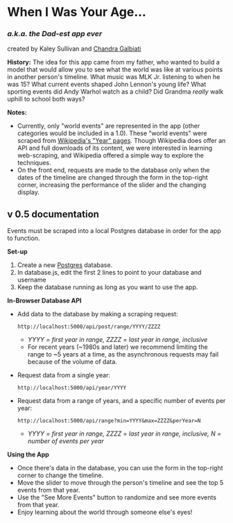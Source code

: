 # When I Was Your Age...
### *a.k.a. the Dad-est app ever*

created by Kaley Sullivan and [Chandra Galbiati](https://github.com/cgalbiati)


__History:__
The idea for this app came from my father, who wanted to build a model that would allow you to see what the world was like at various points in another person's timeline.  What music was MLK Jr. listening to when he was 15? What current events shaped John Lennon's young life? What sporting events did Andy Warhol watch as a child? Did Grandma *really* walk uphill to school both ways?

__Notes:__
  * Currently, only "world events" are represented in the app (other categories would be included in a 1.0). These "world events" were scraped from [Wikipedia's "Year" pages](https://en.wikipedia.org/wiki/List_of_years). Though Wikipedia does offer an API and full downloads of its content, we were interested in learning web-scraping, and Wikipedia offered a simple way to explore the techniques.
  * On the front end, requests are made to the database only when the dates of the timeline are changed through the form in the top-right corner, increasing the performance of the slider and the changing display.

  


v 0.5 documentation
-------------------
Events must be scraped into a local Postgres database in order for the app to function.

__Set-up__
  1. Create a new [Postgres](http://postgresapp.com/) database. 
  2. In database.js, edit the first 2 lines to point to your database and username
  3. Keep the database running as long as you want to use the app.
  
__In-Browser Database API__
  * Add data to the database by making a scraping request:
    
    ```
    http://localhost:5000/api/post/range/YYYY/ZZZZ
    ```
    
    * *YYYY = first year in range, ZZZZ = last year in range, inclusive*
    * For recent years (~1980s and later) we recommend limiting the range to ~5 years at a time, as the asynchronous requests may fail because of the volume of data.
    
  * Request data from a single year: 
  
    ```
    http://localhost:5000/api/year/YYYY
    ```
    
  * Request data from a range of years, and a specific number of events per year:
    ```
    http://localhost:5000/api/range?min=YYYY&max=ZZZZ&perYear=N
    ```
      * *YYYY = first year in range, ZZZZ = last year in range, inclusive, N = number of events per year*
    
__Using the App__
  * Once there's data in the database, you can use the form in the top-right corner to change the timeline.
  * Move the slider to move through the person's timeline and see the top 5 events from that year.
  * Use the "See More Events" button to randomize and see more events from that year.
  * Enjoy learning about the world through someone else's eyes!






